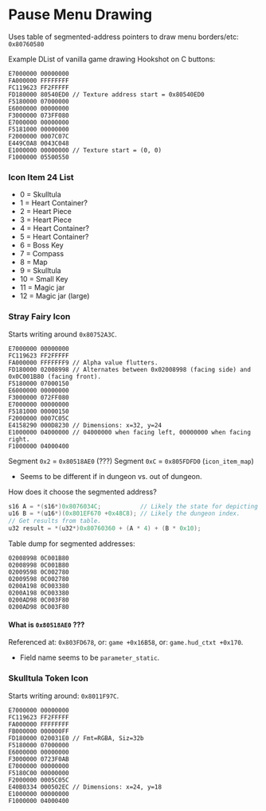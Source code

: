 Pause Menu Drawing
==================

Uses table of segmented-address pointers to draw menu borders/etc: `0x80760580`

Example DList of vanilla game drawing Hookshot on C buttons:

```
E7000000 00000000
FA000000 FFFFFFFF
FC119623 FF2FFFFF
FD180000 80540ED0 // Texture address start = 0x80540ED0
F5180000 07000000
E6000000 00000000
F3000000 073FF080
E7000000 00000000
F5181000 00000000
F2000000 0007C07C
E449C0A8 0043C048
E1000000 00000000 // Texture start = (0, 0)
F1000000 05500550
```

### Icon Item 24 List

- 0 = Skulltula
- 1 = Heart Container?
- 2 = Heart Piece
- 3 = Heart Piece
- 4 = Heart Container?
- 5 = Heart Container?
- 6 = Boss Key
- 7 = Compass
- 8 = Map
- 9 = Skulltula
- 10 = Small Key
- 11 = Magic jar
- 12 = Magic jar (large)

### Stray Fairy Icon

Starts writing around `0x80752A3C`.

```
E7000000 00000000
FC119623 FF2FFFFF
FA000000 FFFFFFF9 // Alpha value flutters.
FD180000 02008998 // Alternates between 0x02008998 (facing side) and 0x0C001B80 (facing front).
F5180000 07000150
E6000000 00000000
F3000000 072FF080
E7000000 00000000
F5181000 00000150
F2000000 0007C05C
E4158290 000D8230 // Dimensions: x=32, y=24
E1000000 04000000 // 04000000 when facing left, 00000000 when facing right.
F1000000 04000400
```

Segment `0x2` = `0x80518AE0` (???)
Segment `0xC` = `0x805FDFD0` (`icon_item_map`)
- Seems to be different if in dungeon vs. out of dungeon.

How does it choose the segmented address?

```c
s16 A = *(s16*)0x8076034C;           // Likely the state for depicting fairy direction.
u16 B = *(u16*)(0x801EF670 +0x48C8); // Likely the dungeon index.
// Get results from table.
u32 result = *(u32*)0x80760360 + (A * 4) + (B * 0x10);
```

Table dump for segmented addresses:

```
02008998 0C001B80
02008998 0C001B80
02009598 0C002780
02009598 0C002780
0200A198 0C003380
0200A198 0C003380
0200AD98 0C003F80
0200AD98 0C003F80
```

#### What is `0x80518AE0` ???

Referenced at: `0x803FD678`, or: `game +0x16B58`, or: `game.hud_ctxt +0x170`.
- Field name seems to be `parameter_static`.

### Skulltula Token Icon

Starts writing around: `0x8011F97C`.

```
E7000000 00000000
FC119623 FF2FFFFF
FA000000 FFFFFFFF
FB000000 000000FF
FD180000 020031E0 // Fmt=RGBA, Siz=32b
F5180000 07000000
E6000000 00000000
F3000000 0723F0AB
E7000000 00000000
F5180C00 00000000
F2000000 0005C05C
E40B0334 000502EC // Dimensions: x=24, y=18
E1000000 00000000
F1000000 04000400
```
